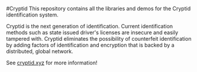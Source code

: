 #Cryptid
This repository contains all the libraries and demos for the Cryptid identification system.

Cryptid is the next generation of identification. Current identification methods such as state issued driver's licenses are insecure and easily tampered with. Cryptid eliminates the possibility of counterfeit identification by adding factors of identification and encryption that is backed by a distributed, global network.

See [cryptid.xyz](http://cryptid.xyz/) for more information!